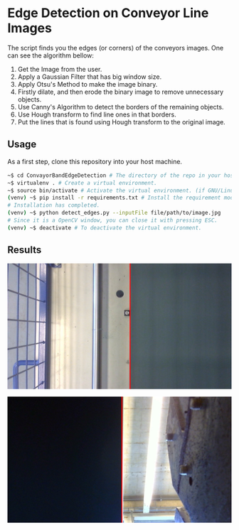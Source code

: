 # Edge Detection on Conveyor Line Images
The script finds you the edges (or corners) of the conveyors images. 
One can see the algorithm bellow:

1. Get the Image from the user.
2. Apply a Gaussian Filter that has big window size.
3. Apply Otsu's Method to make the image binary.
4. Firstly dilate, and then erode the binary image to remove unnecessary objects.
5. Use Canny's Algorithm to detect the borders of the remaining objects.
6. Use Hough transform to find line ones in that borders.
7. Put the lines that is found using Hough transform to the original image.

## Usage
As a first step, clone this repository into your host machine.
```bash
~$ cd ConvayorBandEdgeDetection # The directory of the repo in your host machine.
~$ virtualenv . # Create a virtual environment.
~$ source bin/activate # Activate the virtual environment. (if GNU/Linux)
(venv) ~$ pip install -r requirements.txt # Install the requirement modules.
# Installation has completed. 
(venv) ~$ python detect_edges.py --inputFile file/path/to/image.jpg
# Since it is a OpenCV window, you can close it with pressing ESC.
(venv) ~$ deactivate # To deactivate the virtual environment.
```

## Results

![](assets/result_imgs/result1.png)

![](assets/result_imgs/result3.png)